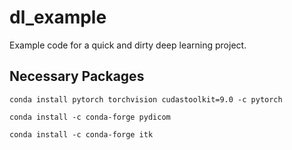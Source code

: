 # dl_example
Example code for a quick and dirty deep learning project.

## Necessary Packages
`conda install pytorch torchvision cudastoolkit=9.0 -c pytorch`

`conda install -c conda-forge pydicom`

`conda install -c conda-forge itk`

